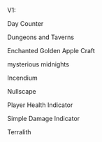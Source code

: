 V1:


Day Counter


Dungeons and Taverns


Enchanted Golden Apple Craft


mysterious midnights


Incendium


Nullscape


Player Health Indicator


Simple Damage Indicator


Terralith
